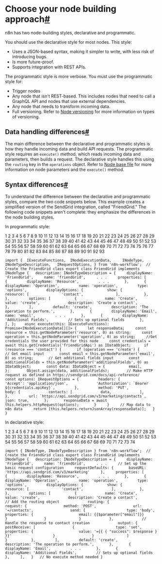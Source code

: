 [](https://github.com/n8n-io/n8n-docs/edit/main/docs/integrations/creating-nodes/plan/choose-node-method.md "Edit this page")

# Choose your node building approach[#](#choose-your-node-building-approach "Permanent link")

n8n has two node-building styles, declarative and programmatic.

You should use the declarative style for most nodes. This style:

*   Uses a JSON-based syntax, making it simpler to write, with less risk of introducing bugs.
*   Is more future-proof.
*   Supports integration with REST APIs.

The programmatic style is more verbose. You must use the programmatic style for:

*   Trigger nodes
*   Any node that isn't REST-based. This includes nodes that need to call a GraphQL API and nodes that use external dependencies.
*   Any node that needs to transform incoming data.
*   Full versioning. Refer to [Node versioning](../../build/reference/node-versioning/) for more information on types of versioning.

## Data handling differences[#](#data-handling-differences "Permanent link")

The main difference between the declarative and programmatic styles is how they handle incoming data and build API requests. The programmatic style requires an `execute()` method, which reads incoming data and parameters, then builds a request. The declarative style handles this using the `routing` key in the `operations` object. Refer to [Node base file](../../build/reference/node-base-files/) for more information on node parameters and the `execute()` method.

## Syntax differences[#](#syntax-differences "Permanent link")

To understand the difference between the declarative and programmatic styles, compare the two code snippets below. This example creates a simplified version of the SendGrid integration, called "FriendGrid." The following code snippets aren't complete: they emphasize the differences in the node building styles.

In programmatic style:

 1
 2
 3
 4
 5
 6
 7
 8
 9
10
11
12
13
14
15
16
17
18
19
20
21
22
23
24
25
26
27
28
29
30
31
32
33
34
35
36
37
38
39
40
41
42
43
44
45
46
47
48
49
50
51
52
53
54
55
56
57
58
59
60
61
62
63
64
65
66
67
68
69
70
71
72
73
74
75
76
77
78
79
80
81
82
83
84
85
86
87
88
89
90
91
92
93

``import { 	IExecuteFunctions, 	INodeExecutionData, 	INodeType, 	INodeTypeDescription, 	IRequestOptions, } from 'n8n-workflow';  // Create the FriendGrid class export class FriendGrid implements INodeType {   description: INodeTypeDescription = {     displayName: 'FriendGrid',     name: 'friendGrid',     . . .     properties: [       {         displayName: 'Resource',         . . .       },       {         displayName: 'Operation',         name: 'operation',         type: 'options',         displayOptions: {           show: {               resource: [               'contact',               ],           },         },         options: [           {             name: 'Create',             value: 'create',             description: 'Create a contact',           },         ],         default: 'create',         description: 'The operation to perform.',       },       {         displayName: 'Email',         name: 'email',         . . .       },       {         displayName: 'Additional Fields',         // Sets up optional fields       },     ], };    async execute(this: IExecuteFunctions): Promise<INodeExecutionData[][]> {     let responseData;     const resource = this.getNodeParameter('resource', 0) as string;     const operation = this.getNodeParameter('operation', 0) as string;     //Get credentials the user provided for this node     const credentials = await this.getCredentials('friendGridApi') as IDataObject;      if (resource === 'contact') {       if (operation === 'create') {       // Get email input       const email = this.getNodeParameter('email', 0) as string;       // Get additional fields input       const additionalFields = this.getNodeParameter('additionalFields', 0) as IDataObject;       const data: IDataObject = {           email,       };        Object.assign(data, additionalFields);        // Make HTTP request as defined in https://sendgrid.com/docs/api-reference/       const options: IRequestOptions = {         headers: {             'Accept': 'application/json',             'Authorization': `Bearer ${credentials.apiKey}`,         },         method: 'PUT',         body: {             contacts: [             data,             ],         },         url: `https://api.sendgrid.com/v3/marketing/contacts`,         json: true,       };       responseData = await this.helpers.httpRequest(options);       }     }     // Map data to n8n data     return [this.helpers.returnJsonArray(responseData)];   } }``

In declarative style:

 1
 2
 3
 4
 5
 6
 7
 8
 9
10
11
12
13
14
15
16
17
18
19
20
21
22
23
24
25
26
27
28
29
30
31
32
33
34
35
36
37
38
39
40
41
42
43
44
45
46
47
48
49
50
51
52
53
54
55
56
57
58
59
60
61
62
63
64
65
66
67
68
69
70
71
72
73
74

`import { INodeType, INodeTypeDescription } from 'n8n-workflow';  // Create the FriendGrid class export class FriendGrid implements INodeType {   description: INodeTypeDescription = {     displayName: 'FriendGrid',     name: 'friendGrid',     . . .     // Set up the basic request configuration     requestDefaults: {       baseURL: 'https://api.sendgrid.com/v3/marketing'     },     properties: [       {         displayName: 'Resource',         . . .       },       {         displayName: 'Operation',         name: 'operation',         type: 'options',         displayOptions: {           show: {             resource: [               'contact',             ],           },         },         options: [           {             name: 'Create',             value: 'create',             description: 'Create a contact',             // Add the routing object             routing: {               request: {                 method: 'POST',                 url: '=/contacts',                 send: {                   type: 'body',                   properties: {                     email: {{$parameter["email"]}}                   }                 }               }             },             // Handle the response to contact creation             output: {               postReceive: [                 {                   type: 'set',                   properties: {                     value: '={{ { "success": $response } }}'                   }                 }               ]             }           },         ],         default: 'create',         description: 'The operation to perform.',       },       {         displayName: 'Email',         . . .       },       {         displayName: 'Additional Fields',         // Sets up optional fields       },     ],   }   // No execute method needed }`